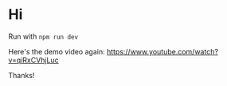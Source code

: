 # Hi

Run with `npm run dev` 

Here's the demo video again: https://www.youtube.com/watch?v=qiRxCVhjLuc 

Thanks!
